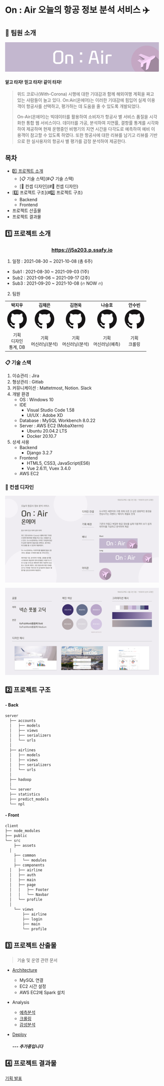 # On : Air 오늘의 항공 정보 분석 서비스 ✈️ 



## 👥 팀원 소개

![banner-long](Document/IMG/banner-long.png)



#### 알고 타자! 믿고 타자! 같이 타자!

> 위드 코로나(With-Corona) 시행에 대한 기대감과 함께 해외여행 계획을 짜고 있는 사람들이 늘고 있다. On:Air(온에어)는 이러한 기대감에 힘입어 실제 이용객이 항공사를 선택하고, 평가하는 데 도움을 줄 수 있도록 개발되었다.
>
> 
>
> On-Air(온에어)는 빅데이터를 활용하여 소비자가 항공사 별 서비스 품질을 시각화한 통합 웹 서비스이다. 데이터를 가공, 분석하여 지연률, 결항률 통계를 시각화하여 제공하며 현재 운행중인 비행기의 지연 시간을 다각도로 예측하여 예비 이용객이 참고할 수 있도록 하였다. 또한 항공사에 대한 리뷰를 남기고 리뷰를 기반으로 한 실사용자의 항공사 별 평가를 감정 분석하여 제공한다.



## 목차

- [1️⃣ 프로젝트 소개](#1️⃣-프로젝트-소개)
  - [📋 기술 스택](#📋 기술 스택)
  - [🎨 컨셉 디자인](#🎨 컨셉 디자인)
- [2️⃣ 프로젝트 구조](#2️⃣ 프로젝트 구조)
  - Backend
  - Frontend
- 프로젝트 산출물
- 프로젝트 결과물



## 1️⃣ 프로젝트 소개



### <center>https://j5a203.p.ssafy.io</center>



1. 일정 : 2021-08-30 ~ 2021-10-08 (총 6주)

- Sub1 : 2021-08-30 ~ 2021-09-03 (1주)
- Sub2 : 2021-09-06 ~ 2021-09-17 (2주)
- Sub3 : 2021-09-20 ~ 2021-10-08 (🔥 NOW 🔥)

2. 팀원

|                                                              |                                                              |                                                              |                                                              |                                                              |
| :----------------------------------------------------------: | :----------------------------------------------------------: | :----------------------------------------------------------: | :----------------------------------------------------------: | :----------------------------------------------------------: |
|                          **박지우**                          |                          **김채은**                          |                          **김현욱**                          |                          **나승호**                          |                          **안수빈**                          |
| [![Github](./Document/IMG/GitHub-Mark-64px.png)](https://github.com/nu1997) | [![Github](./Document/IMG/GitHub-Mark-64px.png)](https://github.com/chenni0531) | [![Github](./Document/IMG/GitHub-Mark-64px.png)](https://github.com/hyeonuk27) | [![Github](./Document/IMG/GitHub-Mark-64px.png)](https://github.com/qlfflwls5) | [![Github](./Document/IMG/GitHub-Mark-64px.png)](https://github.com/axxsxbxx) |
|                기획<br />디자인<br />통계, DB                |                   기획<br />머신러닝(분석)                   |                   기획<br />머신러닝(분석)                   |                   기획<br />머신러닝(예측)                   |                       기획<br />크롤링                       |



### 📋 기술 스택

1. 이슈관리 : Jira
2. 형상관리 : Gitlab
3. 커뮤니케이션 : Mattetmost, Notion. Slack
4. 개발 환경
   - OS : Windows 10
   - IDE
     - Visual Studio Code 1.58
     - UI/UX : Adobe XD
   - Database : MySQL Workbench 8.0.22
   - Server : AWS EC2 (MobaXterm)
     - Ubuntu 20.04.2 LTS
     - Docker 20.10.7
5. 상세 사용
   - Backend
     - Django 3.2.7
   - Frontend
     - HTML5, CSS3, JavaScript(ES6)
     - Vue 2.6.11, Vuex 3.4.0
   - AWS EC2



### 🎨 컨셉 디자인

![디자인-2](./Document/2_Definition/3_Design/1_Art/IMG/d-1.png)

![디자인-2](./Document/2_Definition/3_Design/1_Art/IMG/d-2.png)



## 2️⃣ 프로젝트 구조

#### - Back

```
server
  ├── accounts
  │   ├── models
  │   ├── views
  │   ├── serializers
  │   └── urls
  │
  ├── airlines
  │   ├── models
  │   ├── views
  │   ├── serializers
  │   └── urls
  │
  ├── hadoop
  │
  └── server 
  ├── statistics
  ├── predict_models
  └── npl
```

#### - Front

```
client
├── node_modules
├── public
└── src
	├── assets
  │ 	
	├── common
	│ 	└── modules
	├── components
  │   ├── airline
  │   ├── auth
  │   ├── main
  │   ├── page
  │   │   ├── Footer
  │   │   └── Navbar
  │   └── profile
  │    
	└── views
		├── airline
		├── login
		├── main
		└── profile
```



## 3️⃣ 프로젝트 산출물

> 기술  및 운영 관련 문서

- [Architecture]((Document/2_Definition/1_Architecture))
  
  - MySQL 연결
  - EC2 시간 설정
  - AWS EC2에 Spark 설치
  
- Analysis

  - [예측분석](Document/3_Development/2_Analysis/AirlineAnalysis)
  - [크롤링](Document/3_Development/2_Analysis/DataCrawling)
  - [감성분석](Document/3_Development/2_Analysis/ReviewAnalysis)

- [Deploy](Document/5_Deployment/1_AutoDeploy)

  ##### --- 추가중입니다

## 4️⃣ 프로젝트 결과물

[기획 발표](Document/1_Concept/Presentation)

